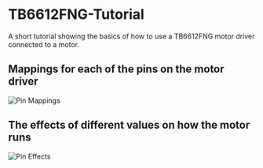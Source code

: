 # TB6612FNG-Tutorial
A short tutorial showing the basics of how to use a TB6612FNG motor driver connected to a motor.

## Mappings for each of the pins on the motor driver
![Pin Mappings](https://github.com/rutgers/TB6612FNG-Tutorial/edit/master/img/Pin_Mappings.png)

## The effects of different values on how the motor runs
![Pin Effects](https://github.com/rutgers/TB6612FNG-Tutorial/edit/master/img/Pin_Value_Effects.png)
